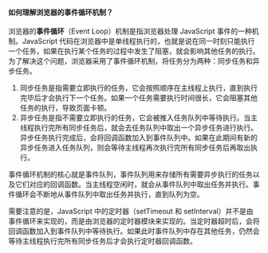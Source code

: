 <!--
 * @Author: Shu Binqi
 * @Date: 2023-03-14 19:49:19
 * @LastEditors: Shu Binqi
 * @LastEditTime: 2023-03-14 19:49:29
 * @Description: 事件循环机制 Event Loop
 * @Version: 1.0.0
 * @FilePath: \interviewQuestions\前端基础\浏览器\事件循环-EventLoop.md
-->

#### 如何理解浏览器的事件循环机制？

浏览器的**事件循环**（Event Loop）机制是指浏览器处理 JavaScript 事件的一种机制。JavaScript 代码在浏览器中是单线程执行的，也就是说在同一时刻只能执行一个任务，如果在执行某个任务的过程中发生了阻塞，就会影响其他任务的执行。为了解决这个问题，浏览器采用了事件循环机制，将任务分为两种：同步任务和异步任务。

1. 同步任务是指需要立即执行的任务，它会按照顺序在主线程上执行，直到执行完毕后才会执行下一个任务。如果一个任务需要执行时间很长，它会阻塞其他任务的执行，导致页面卡顿。
1. 异步任务是指不需要立即执行的任务，它会被推入任务队列中等待执行。当主线程执行完所有同步任务后，就会去任务队列中取出一个异步任务进行执行。异步任务执行完成后，会将回调函数加入到事件队列中。如果在此期间有新的异步任务进入任务队列，则会等待主线程再次执行完所有同步任务后再取出执行。

事件循环机制的核心就是事件队列，事件队列用来存储所有需要异步执行的任务以及它们对应的回调函数。当主线程空闲时，就会从事件队列中取出任务并执行。事件循环会不断地从事件队列中取出任务并执行，直到队列为空。

需要注意的是，JavaScript 中的定时器（setTimeout 和 setInterval）并不是由事件循环来实现的，而是由浏览器的定时器模块来实现的。当定时器超时后，会将回调函数加入到事件队列中等待执行。如果此时事件队列中存在其他任务，仍然会等待主线程执行完所有同步任务后才会执行定时器回调函数。
